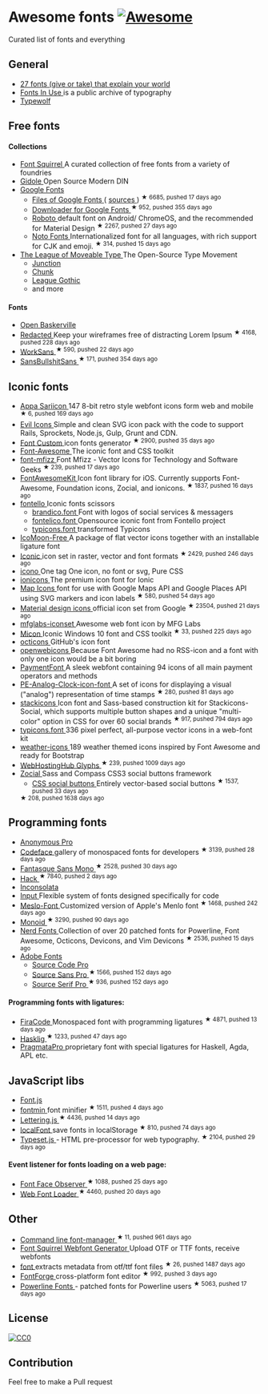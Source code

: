 <h1>
 Awesome fonts
 <a href="https://github.com/sindresorhus/awesome">
  <img alt="Awesome" src="https://cdn.rawgit.com/sindresorhus/awesome/d7305f38d29fed78fa85652e3a63e154dd8e8829/media/badge.svg"/>
 </a>
</h1>
<p>
 Curated list of fonts and everything
</p>
<h2>
 General
</h2>
<ul>
 <li>
  <a href="http://www.vox.com/2015/2/8/7475667/27-fonts-give-or-take-that-explain-your-world">
   27 fonts (give or take) that explain your world
  </a>
 </li>
 <li>
  <a href="http://fontsinuse.com/">
   Fonts In Use
  </a>
  is a public archive of typography
 </li>
 <li>
  <a href="https://www.typewolf.com/">
   Typewolf
  </a>
 </li>
</ul>
<h2>
 Free fonts
</h2>
<h4>
 Collections
</h4>
<ul>
 <li>
  <a href="http://www.fontsquirrel.com/">
   Font Squirrel
  </a>
  A curated collection of free fonts from a variety of foundries
 </li>
 <li>
  <a href="http://gidole.github.io/">
   Gidole
  </a>
  Open Source Modern DIN
 </li>
 <li>
  <a href="https://www.google.com/fonts">
   Google Fonts
  </a>
  <ul>
   <li>
    <a href="https://github.com/google/fonts">
     Files of Google Fonts
    </a>
    (
    <a href="https://github.com/googlefonts">
     sources
    </a>
    )
    <sup>
     &#9733 6685, pushed 17 days ago
    </sup>
   </li>
   <li>
    <a href="https://github.com/qrpike/Web-Font-Load">
     Downloader for Google Fonts
    </a>
    <sup>
     &#9733 952, pushed 355 days ago
    </sup>
   </li>
   <li>
    <a href="https://github.com/google/roboto">
     Roboto
    </a>
    default font on Android/ ChromeOS, and the recommended for Material Design
    <sup>
     &#9733 2267, pushed 27 days ago
    </sup>
   </li>
   <li>
    <a href="https://github.com/googlei18n/noto-fonts">
     Noto Fonts
    </a>
    Internationalized font for all languages, with rich support for CJK and emoji.
    <sup>
     &#9733 314, pushed 15 days ago
    </sup>
   </li>
  </ul>
 </li>
 <li>
  <a href="https://www.theleagueofmoveabletype.com/">
   The League of Moveable Type
  </a>
  The Open-Source Type Movement
  <ul>
   <li>
    <a href="https://www.theleagueofmoveabletype.com/junction">
     Junction
    </a>
   </li>
   <li>
    <a href="https://www.theleagueofmoveabletype.com/chunk">
     Chunk
    </a>
   </li>
   <li>
    <a href="https://www.theleagueofmoveabletype.com/league-gothic">
     League Gothic
    </a>
   </li>
   <li>
    and more
   </li>
  </ul>
 </li>
</ul>
<h4>
 Fonts
</h4>
<ul>
 <li>
  <a href="http://klepas.org/openbaskerville/">
   Open Baskerville
  </a>
 </li>
 <li>
  <a href="https://github.com/christiannaths/Redacted-Font">
   Redacted
  </a>
  Keep your wireframes free of distracting Lorem Ipsum
  <sup>
   &#9733 4168, pushed 228 days ago
  </sup>
 </li>
 <li>
  <a href="https://github.com/weiweihuanghuang/Work-Sans">
   WorkSans
  </a>
  <sup>
   &#9733 590, pushed 22 days ago
  </sup>
 </li>
 <li>
  <a href="https://github.com/RoelN/SansBullshitSans">
   SansBullshitSans
  </a>
  <sup>
   &#9733 171, pushed 354 days ago
  </sup>
 </li>
</ul>
<h2>
 Iconic fonts
</h2>
<ul>
 <li>
  <a href="https://github.com/sariina/appa-sariicon">
   Appa Sariicon
  </a>
  147 8-bit retro style webfont icons form web and mobile
  <sup>
   &#9733 6, pushed 169 days ago
  </sup>
 </li>
 <li>
  <a href="http://evil-icons.io/">
   Evil Icons
  </a>
  Simple and clean SVG icon pack with the code to support Rails, Sprockets, Node.js, Gulp, Grunt and CDN.
 </li>
 <li>
  <a href="https://github.com/FontCustom/fontcustom">
   Font Custom
  </a>
  icon fonts generator
  <sup>
   &#9733 2900, pushed 35 days ago
  </sup>
 </li>
 <li>
  <a href="http://fontawesome.io">
   Font-Awesome
  </a>
  The iconic font and CSS toolkit
 </li>
 <li>
  <a href="https://github.com/fizzed/font-mfizz">
   font-mfizz
  </a>
  Font Mfizz - Vector Icons for Technology and Software Geeks
  <sup>
   &#9733 239, pushed 17 days ago
  </sup>
 </li>
 <li>
  <a href="https://github.com/PrideChung/FontAwesomeKit">
   FontAwesomeKit
  </a>
  Icon font library for iOS. Currently supports Font-Awesome, Foundation icons, Zocial, and ionicons.
  <sup>
   &#9733 1837, pushed 16 days ago
  </sup>
 </li>
 <li>
  <a href="http://fontello.com">
   fontello
  </a>
  Iconic fonts scissors
  <ul>
   <li>
    <a href="http://fontello.github.io/brandico.font/demo.html">
     brandico.font
    </a>
    Font with logos of social services & messagers
   </li>
   <li>
    <a href="http://fontello.github.io/fontelico.font/demo.html">
     fontelico.font
    </a>
    Opensource iconic font from Fontello project
   </li>
   <li>
    <a href="http://fontello.github.io/typicons.font/demo.html">
     typicons.font
    </a>
    transformed Typicons
   </li>
  </ul>
 </li>
 <li>
  <a href="https://icomoon.io">
   IcoMoon-Free
  </a>
  A package of flat vector icons together with an installable ligature font
 </li>
 <li>
  <a href="https://github.com/somerandomdude/Iconic">
   Iconic
  </a>
  icon set in raster, vector and font formats
  <sup>
   &#9733 2429, pushed 246 days ago
  </sup>
 </li>
 <li>
  <a href="http://saeedalipoor.github.io/icono/">
   icono
  </a>
  One tag One icon, no font or svg, Pure CSS
 </li>
 <li>
  <a href="http://ionicons.com/">
   ionicons
  </a>
  The premium icon font for Ionic
 </li>
 <li>
  <a href="https://github.com/scottdejonge/map-icons">
   Map Icons
  </a>
  font for use with Google Maps API and Google Places API using SVG markers and icon labels
  <sup>
   &#9733 580, pushed 54 days ago
  </sup>
 </li>
 <li>
  <a href="https://github.com/google/material-design-icons">
   Material design icons
  </a>
  official icon set from Google
  <sup>
   &#9733 23504, pushed 21 days ago
  </sup>
 </li>
 <li>
  <a href="http://mfglabs.github.io/mfglabs-iconset/">
   mfglabs-iconset
  </a>
  Awesome web font icon by MFG Labs
 </li>
 <li>
  <a href="https://github.com/xtoolkit/Micon">
   Micon
  </a>
  Iconic Windows 10 font and CSS toolkit
  <sup>
   &#9733 33, pushed 225 days ago
  </sup>
 </li>
 <li>
  <a href="https://octicons.github.com/">
   octicons
  </a>
  GitHub's icon font
 </li>
 <li>
  <a href="http://pfefferle.github.io/openwebicons/">
   openwebicons
  </a>
  Because Font Awesome had no RSS-icon and a font with only one icon would be a bit boring
 </li>
 <li>
  <a href="http://paymentfont.io">
   PaymentFont
  </a>
  A sleek webfont containing 94 icons of all main payment operators and methods
 </li>
 <li>
  <a href="https://github.com/jhogue/PE-Analog-Clock-icon-font">
   PE-Analog-Clock-icon-font
  </a>
  A set of icons for displaying a visual ("analog") representation of time stamps
  <sup>
   &#9733 280, pushed 81 days ago
  </sup>
 </li>
 <li>
  <a href="https://github.com/parkerbennett/stackicons">
   stackicons
  </a>
  Icon font and Sass-based construction kit for Stackicons-Social, which supports multiple button shapes and a unique "multi-color" option in CSS for over 60 social brands
  <sup>
   &#9733 917, pushed 794 days ago
  </sup>
 </li>
 <li>
  <a href="http://typicons.com">
   typicons.font
  </a>
  336 pixel perfect, all-purpose vector icons in a web-font kit
 </li>
 <li>
  <a href="http://erikflowers.github.io/weather-icons/">
   weather-icons
  </a>
  189 weather themed icons inspired by Font Awesome and ready for Bootstrap
 </li>
 <li>
  <a href="https://github.com/whhglyphs/webhostinghub-glyphs">
   WebHostingHub Glyphs
  </a>
  <sup>
   &#9733 239, pushed 1009 days ago
  </sup>
 </li>
 <li>
  <a href="https://github.com/adamstac/zocial">
   Zocial
  </a>
  Sass and Compass CSS3 social buttons framework
  <ul>
   <li>
    <a href="https://github.com/smcllns/css-social-buttons">
     CSS social buttons
    </a>
    Entirely vector-based social buttons
    <sup>
     &#9733 1537, pushed 33 days ago
    </sup>
   </li>
  </ul>
  <sup>
   &#9733 208, pushed 1638 days ago
  </sup>
 </li>
</ul>
<h2>
 Programming fonts
</h2>
<ul>
 <li>
  <a href="http://www.marksimonson.com/fonts/view/anonymous-pro">
   Anonymous Pro
  </a>
 </li>
 <li>
  <a href="https://github.com/chrissimpkins/codeface">
   Codeface
  </a>
  gallery of monospaced fonts for developers
  <sup>
   &#9733 3139, pushed 28 days ago
  </sup>
 </li>
 <li>
  <a href="https://github.com/belluzj/fantasque-sans">
   Fantasque Sans Mono
  </a>
  <sup>
   &#9733 2528, pushed 30 days ago
  </sup>
 </li>
 <li>
  <a href="https://github.com/chrissimpkins/Hack">
   Hack
  </a>
  <sup>
   &#9733 7840, pushed 2 days ago
  </sup>
 </li>
 <li>
  <a href="http://levien.com/type/myfonts/inconsolata.html">
   Inconsolata
  </a>
 </li>
 <li>
  <a href="http://input.fontbureau.com">
   Input
  </a>
  Flexible system of fonts designed specifically for code
 </li>
 <li>
  <a href="https://github.com/andreberg/Meslo-Font">
   Meslo-Font
  </a>
  Customized version of Apple's Menlo font
  <sup>
   &#9733 1468, pushed 242 days ago
  </sup>
 </li>
 <li>
  <a href="https://github.com/larsenwork/monoid">
   Monoid
  </a>
  <sup>
   &#9733 3290, pushed 90 days ago
  </sup>
 </li>
 <li>
  <a href="https://github.com/ryanoasis/nerd-fonts">
   Nerd Fonts
  </a>
  Collection of over 20 patched fonts for Powerline, Font Awesome, Octicons, Devicons, and Vim Devicons
  <sup>
   &#9733 2536, pushed 15 days ago
  </sup>
 </li>
 <li>
  <a href="https://github.com/adobe-fonts">
   Adobe Fonts
  </a>
  <ul>
   <li>
    <a href="http://adobe-fonts.github.io/source-code-pro/">
     Source Code Pro
    </a>
   </li>
   <li>
    <a href="https://github.com/adobe-fonts/source-sans-pro">
     Source Sans Pro
    </a>
    <sup>
     &#9733 1566, pushed 152 days ago
    </sup>
   </li>
   <li>
    <a href="https://github.com/adobe-fonts/source-serif-pro">
     Source Serif Pro
    </a>
    <sup>
     &#9733 936, pushed 152 days ago
    </sup>
   </li>
  </ul>
 </li>
</ul>
<h4>
 Programming fonts with ligatures:
</h4>
<ul>
 <li>
  <a href="https://github.com/tonsky/FiraCode">
   FiraCode
  </a>
  Monospaced font with programming ligatures
  <sup>
   &#9733 4871, pushed 13 days ago
  </sup>
 </li>
 <li>
  <a href="https://github.com/i-tu/Hasklig">
   Hasklig
  </a>
  <sup>
   &#9733 1233, pushed 47 days ago
  </sup>
 </li>
 <li>
  <a href="http://www.fsd.it/shop/fonts/pragmatapro">
   PragmataPro
  </a>
  proprietary font with special ligatures for Haskell, Agda, APL etc.
 </li>
</ul>
<h2>
 JavaScript libs
</h2>
<ul>
 <li>
  <a href="http://pomax.nihongoresources.com/pages/Font.js/">
   Font.js
  </a>
 </li>
 <li>
  <a href="https://github.com/ecomfe/fontmin">
   fontmin
  </a>
  font minifier
  <sup>
   &#9733 1511, pushed 4 days ago
  </sup>
 </li>
 <li>
  <a href="https://github.com/davatron5000/Lettering.js">
   Lettering.js
  </a>
  <sup>
   &#9733 4436, pushed 14 days ago
  </sup>
 </li>
 <li>
  <a href="https://github.com/jaicab/localFont">
   localFont
  </a>
  save fonts in localStorage
  <sup>
   &#9733 810, pushed 74 days ago
  </sup>
 </li>
 <li>
  <a href="https://github.com/davidmerfield/typeset">
   Typeset.js
  </a>
  - HTML pre-processor for web typography.
  <sup>
   &#9733 2104, pushed 29 days ago
  </sup>
 </li>
</ul>
<h4>
 Event listener for fonts loading on a web page:
</h4>
<ul>
 <li>
  <a href="https://github.com/bramstein/fontfaceobserver">
   Font Face Observer
  </a>
  <sup>
   &#9733 1088, pushed 25 days ago
  </sup>
 </li>
 <li>
  <a href="https://github.com/typekit/webfontloader">
   Web Font Loader
  </a>
  <sup>
   &#9733 4460, pushed 20 days ago
  </sup>
 </li>
</ul>
<h2>
 Other
</h2>
<ul>
 <li>
  <a href="https://github.com/penman/font">
   Command line font-manager
  </a>
  <sup>
   &#9733 11, pushed 961 days ago
  </sup>
 </li>
 <li>
  <a href="http://www.fontsquirrel.com/tools/webfont-generator">
   Font Squirrel Webfont Generator
  </a>
  Upload OTF or TTF fonts, receive webfonts
 </li>
 <li>
  <a href="https://github.com/Benvie/font">
   font
  </a>
  extracts metadata from otf/ttf font files
  <sup>
   &#9733 26, pushed 1487 days ago
  </sup>
 </li>
 <li>
  <a href="https://github.com/fontforge/fontforge">
   FontForge
  </a>
  cross-platform font editor
  <sup>
   &#9733 992, pushed 3 days ago
  </sup>
 </li>
 <li>
  <a href="https://github.com/powerline/fonts">
   Powerline Fonts
  </a>
  - patched fonts for Powerline users
  <sup>
   &#9733 5063, pushed 17 days ago
  </sup>
 </li>
</ul>
<h2>
 License
</h2>
<p>
 <a href="http://creativecommons.org/publicdomain/zero/1.0/">
  <img alt="CC0" src="https://licensebuttons.net/p/zero/1.0/88x31.png"/>
 </a>
</p>
<h2>
 Contribution
</h2>
<p>
 Feel free to make a Pull request
</p>
